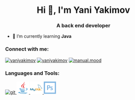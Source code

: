 <h1 align="center">Hi 👋, I'm Yani Yakimov</h1>
<h3 align="center">A back end developer</h3>

- 🌱 I’m currently learning **Java**

<h3 align="left">Connect with me:</h3>
<p align="left">
<a href="https://linkedin.com/in/yaniyakimov" target="blank"><img align="center" src="https://raw.githubusercontent.com/rahuldkjain/github-profile-readme-generator/master/src/images/icons/Social/linked-in-alt.svg" alt="yaniyakimov" height="30" width="40" /></a>
<a href="https://fb.com/yaniyakimov" target="blank"><img align="center" src="https://raw.githubusercontent.com/rahuldkjain/github-profile-readme-generator/master/src/images/icons/Social/facebook.svg" alt="yaniyakimov" height="30" width="40" /></a>
<a href="https://instagram.com/manual.mood" target="blank"><img align="center" src="https://raw.githubusercontent.com/rahuldkjain/github-profile-readme-generator/master/src/images/icons/Social/instagram.svg" alt="manual.mood" height="30" width="40" /></a>
</p>

<h3 align="left">Languages and Tools:</h3>
<p align="left"> <a href="https://git-scm.com/" target="_blank" rel="noreferrer"> <img src="https://www.vectorlogo.zone/logos/git-scm/git-scm-icon.svg" alt="git" width="40" height="40"/> </a> <a href="https://www.java.com" target="_blank" rel="noreferrer"> <img src="https://raw.githubusercontent.com/devicons/devicon/master/icons/java/java-original.svg" alt="java" width="40" height="40"/> </a> <a href="https://www.mysql.com/" target="_blank" rel="noreferrer"> <img src="https://raw.githubusercontent.com/devicons/devicon/master/icons/mysql/mysql-original-wordmark.svg" alt="mysql" width="40" height="40"/> </a> <a href="https://www.photoshop.com/en" target="_blank" rel="noreferrer"> <img src="https://raw.githubusercontent.com/devicons/devicon/master/icons/photoshop/photoshop-line.svg" alt="photoshop" width="40" height="40"/> </a> </p>
<!-- ### Hi there 👋
- 🌱 I’m currently learning Java
- ![image](https://user-images.githubusercontent.com/126487118/226177726-5bce3ff7-a2a4-4859-b17e-2b278282ca02.png) https://www.linkedin.com/in/yani-yakimov/
- **TECHNOLOGY :computer:** 
- ![image](https://user-images.githubusercontent.com/126487118/226168668-cab34373-3653-4020-8cd5-afe9b584e363.png) ![image](https://user-images.githubusercontent.com/126487118/226168680-61698c91-e94c-45be-bf6c-1e13433ea6be.png) ![image](https://user-images.githubusercontent.com/126487118/226168686-2d6f2d63-1204-4e82-a6c2-9cf9805da1e4.png)
- **HOBBY  :camera:** -->



<!--
**YaniYakimov/YaniYakimov** is a ✨ _special_ ✨ repository because its `README.md` (this file) appears on your GitHub profile.

Here are some ideas to get you started:

- 🔭 I’m currently working on ...
- 🌱 I’m currently learning ...
- 👯 I’m looking to collaborate on ...
- 🤔 I’m looking for help with ...
- 💬 Ask me about ...
- 📫 How to reach me: ...
- 😄 Pronouns: ...
- ⚡ Fun fact: ...
-->
